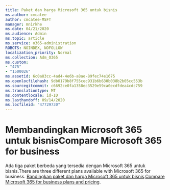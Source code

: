 ```yaml
---
title: Paket dan harga Microsoft 365 untuk bisnis
ms.author: cmcatee
author: cmcatee-MSFT
manager: mnirkhe
ms.date: 04/21/2020
ms.audience: Admin
ms.topic: article
ms.service: o365-administration
ROBOTS: NOINDEX, NOFOLLOW
localization_priority: Normal
ms.collection: Adm_O365
ms.custom:
- "475"
- "1500026"
ms.assetid: 6c0a83cc-4ad4-4e6b-a8ae-89fec74e1675
ms.openlocfilehash: 9db0179b8f755cec931b6b630b038b2b05cc553b
ms.sourcegitcommit: c6692ce0fa1358ec3529e59ca0ecdfdea4cdc759
ms.translationtype: MT
ms.contentlocale: id-ID
ms.lasthandoff: 09/14/2020
ms.locfileid: "47729730"
---
```

# <a name="compare-microsoft-365-for-business"></a><span data-ttu-id="d41c5-102">Membandingkan Microsoft 365 untuk bisnis</span><span class="sxs-lookup"><span data-stu-id="d41c5-102">Compare Microsoft 365 for business</span></span>

<span data-ttu-id="d41c5-103">Ada tiga paket berbeda yang tersedia dengan Microsoft 365 untuk bisnis.</span><span class="sxs-lookup"><span data-stu-id="d41c5-103">There are three different plans available with Microsoft 365 for business.</span></span> <span data-ttu-id="d41c5-104">[Bandingkan paket dan harga Microsoft 365 untuk bisnis](https://products.office.com/compare-all-microsoft-office-products?tab=2).</span><span class="sxs-lookup"><span data-stu-id="d41c5-104">[Compare Microsoft 365 for business plans and pricing](https://products.office.com/compare-all-microsoft-office-products?tab=2).</span></span>  